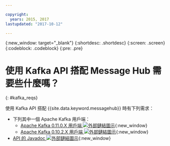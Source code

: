 ```yaml
---

copyright:
  years: 2015, 2017
lastupdated: "2017-10-12"

---
```


{:new_window: target="_blank"}
{:shortdesc: .shortdesc}
{:screen: .screen}
{:codeblock: .codeblock}
{:pre: .pre}

# 使用 Kafka API 搭配 Message Hub 需要些什麼嗎？
{: #kafka_reqs}

使用 Kafka API 搭配 {{site.data.keyword.messagehub}} 時有下列需求：

* 下列其中一個 Apache Kafka 用戶端：
	* [Apache Kafka 0.11.0.X 用戶端 ![外部鏈結圖示](../../icons/launch-glyph.svg "外部鏈結圖示")](https://www.apache.org/dyn/closer.cgi?path=/kafka/0.11.0.1/kafka_2.11-0.11.0.1.tgz){:new_window}
	* [Apache Kafka 0.10.2.X 用戶端 ![外部鏈結圖示](../../icons/launch-glyph.svg "外部鏈結圖示")](https://www.apache.org/dyn/closer.cgi?path=/kafka/0.10.2.1/kafka_2.11-0.10.2.1.tgz){:new_window} 
* [API 的 Javadoc ![外部鏈結圖示](../../icons/launch-glyph.svg "外部鏈結圖示")](http://kafka.apache.org/0102/javadoc/index.html){:new_window} 

